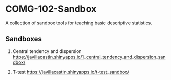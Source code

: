 # COMG-102-Sandbox
A collection of sandbox tools for teaching basic descriptive statistics.

## Sandboxes

1. Central tendency and dispersion https://javillacastin.shinyapps.io/1_central_tendency_and_dispersion_sandbox/

2. T-test https://javillacastin.shinyapps.io/t-test_sandbox/
